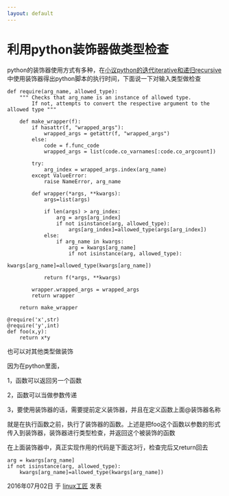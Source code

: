 ```yaml
---
layout: default
---
```


# 利用python装饰器做类型检查

python的装饰器使用方式有多种，在[小议python的迭代iterative和递归recursive](http://bbotte.com/python-dev/python-iterative-and-recursive/)中使用装饰器得出python脚本的执行时间，下面说一下对输入类型做检查

```
def require(arg_name, allowed_type):
    """ Checks that arg_name is an instance of allowed type. 
        If not, attempts to convert the respective argument to the allowed type """
 
    def make_wrapper(f):
        if hasattr(f, "wrapped_args"):
            wrapped_args = getattr(f, "wrapped_args")
        else:
            code = f.func_code
            wrapped_args = list(code.co_varnames[:code.co_argcount])
 
        try:
            arg_index = wrapped_args.index(arg_name)
        except ValueError:
            raise NameError, arg_name
 
        def wrapper(*args, **kwargs):
            args=list(args)
 
            if len(args) > arg_index:
                arg = args[arg_index]
                if not isinstance(arg, allowed_type):
                    args[arg_index]=allowed_type(args[arg_index])
            else:
                if arg_name in kwargs:
                    arg = kwargs[arg_name]
                    if not isinstance(arg, allowed_type):
                        kwargs[arg_name]=allowed_type(kwargs[arg_name])
 
            return f(*args, **kwargs)
 
        wrapper.wrapped_args = wrapped_args
        return wrapper
 
    return make_wrapper
```

```
@require('x',str)
@require('y',int)
def foo(x,y):
    return x*y
```

也可以对其他类型做装饰

因为在python里面，

1，函数可以返回另一个函数

2，函数可以当做参数传递

3，要使用装饰器的话，需要提前定义装饰器，并且在定义函数上面@装饰器名称

就是在执行函数之前，执行了装饰器的函数。上述是把foo这个函数以参数的形式传入到装饰器，装饰器进行类型检查，并返回这个被装饰的函数

在上面装饰器中，真正实现作用的代码是下面这3行，检查完后又return回去

```
arg = kwargs[arg_name]
if not isinstance(arg, allowed_type):
    kwargs[arg_name]=allowed_type(kwargs[arg_name])
```

2016年07月02日 于 [linux工匠](https://bbotte.github.io/) 发表



























